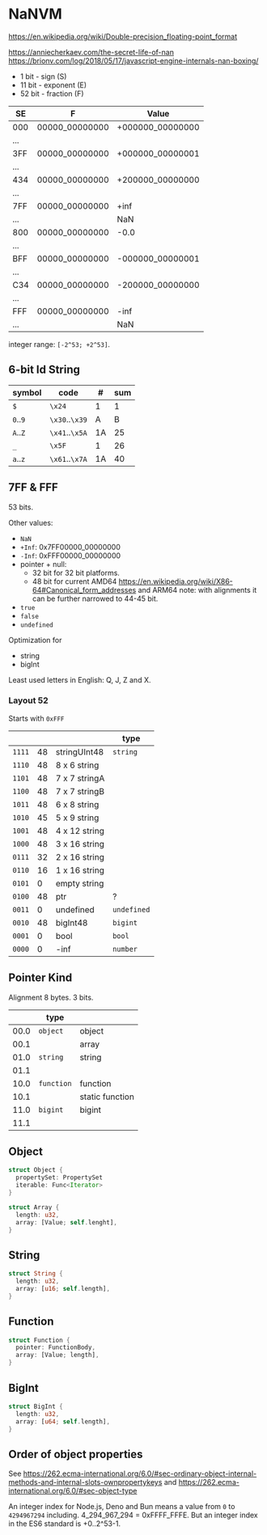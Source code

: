 # NaNVM

https://en.wikipedia.org/wiki/Double-precision_floating-point_format

https://anniecherkaev.com/the-secret-life-of-nan
https://brionv.com/log/2018/05/17/javascript-engine-internals-nan-boxing/


- 1 bit - sign (S)
- 11 bit - exponent (E)
- 52 bit - fraction (F)

|SE |F             |Value           |
|---|--------------|----------------|
|000|00000_00000000|+000000_00000000|
|...|              |                |
|3FF|00000_00000000|+000000_00000001|
|...|              |                |
|434|00000_00000000|+200000_00000000|
|...|              |                |
|7FF|00000_00000000|+inf            |
|...|              |NaN             |
|800|00000_00000000|-0.0            |
|...|              |                |
|BFF|00000_00000000|-000000_00000001|
|...|              |                |
|C34|00000_00000000|-200000_00000000|
|...|              |                |
|FFF|00000_00000000|-inf            |
|...|              |NaN             |

integer range: `[-2^53; +2^53]`.

## 6-bit Id String

|symbol  |code          |# |sum|
|--------|--------------|--|---|
|`$`     |`\x24`        | 1|  1|
|`0`..`9`|`\x30`..`\x39`| A|  B|
|`A`..`Z`|`\x41`..`\x5A`|1A| 25|
|`_`     |`\x5F`        | 1| 26|
|`a`..`z`|`\x61`..`\x7A`|1A| 40|

## 7FF & FFF

53 bits.

Other values:

- `NaN`
- `+Inf`: 0x7FF00000_00000000
- `-Inf`: 0xFFF00000_00000000
- pointer + null:
  - 32 bit for 32 bit platforms.
  - 48 bit for current AMD64 https://en.wikipedia.org/wiki/X86-64#Canonical_form_addresses and ARM64
    note: with alignments it can be further narrowed to 44-45 bit.
- `true`
- `false`
- `undefined`

Optimization for
- string
- bigInt

Least used letters in English: Q, J, Z and X.

### Layout 52

Starts with `0xFFF`

|      |  |             |type       |
|------|--|-------------|-----------|
|`1111`|48|stringUInt48 |`string`   |
|`1110`|48|8 x 6 string |           |
|`1101`|48|7 x 7 stringA|           |
|`1100`|48|7 x 7 stringB|           |
|`1011`|48|6 x 8 string |           |
|`1010`|45|5 x 9 string |           |
|`1001`|48|4 x 12 string|           |
|`1000`|48|3 x 16 string|           |
|`0111`|32|2 x 16 string|           |
|`0110`|16|1 x 16 string|           |
|`0101`| 0|empty string |           |
|`0100`|48|ptr          |?          |
|`0011`| 0|undefined    |`undefined`|
|`0010`|48|bigInt48     |`bigint`   |
|`0001`| 0|bool         |`bool`     |
|`0000`| 0|-inf         |`number`   |

## Pointer Kind

Alignment 8 bytes. 3 bits.

|    |type      |               |
|----|----------|---------------|
|00.0|`object`  |object         |
|00.1|          |array          |
|01.0|`string`  |string         |
|01.1|          |               |
|10.0|`function`|function       |
|10.1|          |static function|
|11.0|`bigint`  |bigint         |
|11.1|          |               |

## Object

```rust
struct Object {
  propertySet: PropertySet
  iterable: Func<Iterator>
}

struct Array {
  length: u32,
  array: [Value; self.lenght],
}
```

## String

```rust
struct String {
  length: u32,
  array: [u16; self.length],
}
```

## Function

```rust
struct Function {
  pointer: FunctionBody,
  array: [Value; length],
}
```

## BigInt

```rust
struct BigInt {
  length: u32,
  array: [u64; self.length],
}
```

## Order of object properties

See https://262.ecma-international.org/6.0/#sec-ordinary-object-internal-methods-and-internal-slots-ownpropertykeys and https://262.ecma-international.org/6.0/#sec-object-type

An integer index for Node.js, Deno and Bun means a value from `0` to `4294967294` including. 4_294_967_294 = 0xFFFF_FFFE. But an integer index in the ES6 standard is +0..2^53-1.
